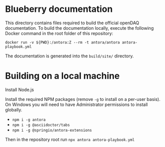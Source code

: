 Blueberry documentation
=======================

This directory contains files required to build the official openDAQ
documentation. To build the documentation locally, execute the following Docker
command in the root folder of this repository:

```
docker run -v ${PWD}:/antora:Z --rm -t antora/antora antora-playbook.yml
```

The documentation is generated into the `build/site/` directory.

Building on a local machine
===================
Install Node.js

Install the required NPM packages (remove `-g` to install on a per-user basis).
On Windows you will need to have Administrator permissions to install globally.
* `npm i -g antora`
* `npm i -g @asciidoctor/tabs`
* `npm i -g @springio/antora-extensions`

Then in the repository root run
`npx antora antora-playbook.yml`
